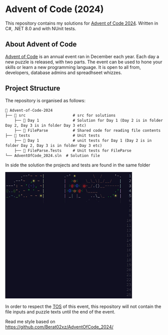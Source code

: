 # Advent of Code (2024)
This repository contains my solutions for [Advent of Code 2024](https://adventofcode.com/2024). Written in C#, .NET 8.0 and with NUnit tests.

## About Advent of Code ##

[Advent of Code](https://adventofcode.com/) is an annual event ran in December each year. Each day a new puzzle is released, with two parts. The event can be used to hone your skills or learn a new programming language. It is open to all from, developers, database admins and spreadhseet whizzes.

## Project Structure ## 
The repository is organised as follows:
```
📂 Advent-of-Code-2024
├── 📂 src                     # src for solutions
    ├── 📂 Day 1               # Solution for Day 1 (Day 2 is in folder Day 2, Day 3 is in folder Day 3 etc)
    ├── 📂 FileParse           # Shared code for reading file contents
├── 📂 tests                   # Unit tests
    ├── 📂 Day 1               # unit tests for Day 1 (Day 2 is in folder Day 2, Day 3 is in folder Day 3 etc)
    ├── 📂 FileParse.Tests     # Unit tests for FileParse
└── AdventOfCode_2024.sln  # Solution file
```

In side the solution the projects and tests are found in the same folder

<a href="https://adventofcode.com/2024"><img src="calendar.jpg" width="80%" /></a>

In order to respect the [TOS](https://adventofcode.com/2024/about) of this event, this repository will not contain the file inputs and puzzle texts until the end of the event.

Read me style based on https://github.com/Berat02xz/AdventOfCode_2024/
